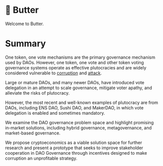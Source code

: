 # 🧈 Butter

Welcome to Butter.

# Summary

One token, one vote mechanisms are the primary governance mechanism used by DAOs. However, one token, one vote and other token voting governance systems operate as effective plutocracies and are widely considered vulnerable to [corruption](/problems.md#corruption-problems) and [attack](/problems.md#attack-problems).

Large or mature DAOs, and many newer DAOs, have introduced vote delegation in an attempt to scale governance, mitigate voter apathy, and alleviate the risks of plutocracy.

However, the most recent and well-known examples of plutocracy are from DAOs, including ENS DAO, Sushi DAO, and MakerDAO, in which vote delegation is enabled and sometimes mandatory.

We examine the DAO governance problem space and highlight promising in-market solutions, including hybrid governance, metagovernance, and market-based governance.

We propose cryptoeconomics as a viable solution space for further research and present a prototype that seeks to improve stakeholder cooperation in DAO Governance through incentives designed to make corruption an unprofitable strategy.